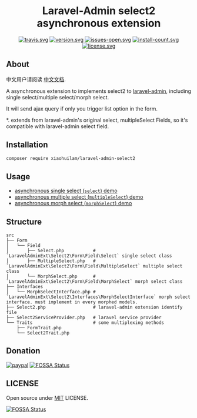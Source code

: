 <h1 align="center">Laravel-Admin select2 asynchronous extension</h1>

<div align="center">

[![travis.svg](https://img.shields.io/travis/xiaohuilam/laravel-admin-select2/master.svg)](https://travis-ci.org/xiaohuilam/laravel-admin-select2)
[![version.svg](https://img.shields.io/packagist/vpre/xiaohuilam/laravel-admin-select2.svg)](https://packagist.org/packages/xiaohuilam/laravel-admin-select2)
[![issues-open.svg](https://img.shields.io/github/issues/xiaohuilam/laravel-admin-select2.svg)](https://github.com/xiaohuilam/laravel-admin-select2/issues)
[![install-count.svg](https://img.shields.io/packagist/dt/xiaohuilam/laravel-admin-select2.svg)](https://packagist.org/packages/xiaohuilam/laravel-admin-select2)
[![license.svg](https://img.shields.io/github/license/xiaohuilam/laravel-admin-select2.svg)](LICENSE)

</div>

## About

中文用户请阅读 [中文文档](README_cn.md).

A asynchronous extension to implements select2 to [laravel-admin](http://github.com/z-song/laravel-admin/), including single select/multiple select/morph select.

It will send ajax query if only you trigger list option in the form.

*. extends from laravel-admin's original select, multipleSelect Fields, so it's compatible with laravel-admin select field.

## Installation
```bash
composer require xiaohuilam/laravel-admin-select2
```

## Usage

- [asynchronous single select (`select`) demo](tests/Controllers/AnswerController.php#L35-L59)
- [asynchronous multiple select (`multipleSelect`) demo](tests/Controllers/QuestionController.php#L35-L59)
- [asynchronous morph select (`morphSelect`) demo](tests/Controllers/CommentController.php#L34-L51)

## Structure
```
src
├── Form
│   └── Field
│       ├── Select.php           # `LaravelAdminExt\Select2\Form\Field\Select` single select class
│       ├── MultipleSelect.php   # `LaravelAdminExt\Select2\Form\Field\MultipleSelect` multiple select class
│       └── MorphSelect.php      # `LaravelAdminExt\Select2\Form\Field\MorphSelect` morph select class
├── Interfaces
│   └── MorphSelectInterface.php # `LaravelAdminExt\Select2\Interfaces\MorphSelectInterface` morph select interface. must implement in every morphed models.
├── Select2.php                  # laravel-admin extension identify file
├── Select2ServiceProvider.php   # laravel service provider
└── Traits                       # some multiplexing methods
    ├── FormTrait.php
    └── Select2Trait.php
```

## Donation
[![paypal](https://www.paypalobjects.com/en_US/i/btn/btn_donateCC_LG.gif)](https://www.paypal.me/laravel)
[![FOSSA Status](https://app.fossa.io/api/projects/git%2Bgithub.com%2Fxiaohuilam%2Flaravel-admin-select2.svg?type=shield)](https://app.fossa.io/projects/git%2Bgithub.com%2Fxiaohuilam%2Flaravel-admin-select2?ref=badge_shield)

## LICENSE

Open source under [MIT](LICENSE) LICENSE.

[![FOSSA Status](https://app.fossa.io/api/projects/git%2Bgithub.com%2Fxiaohuilam%2Flaravel-admin-select2.svg?type=large)](https://app.fossa.io/projects/git%2Bgithub.com%2Fxiaohuilam%2Flaravel-admin-select2?ref=badge_large)